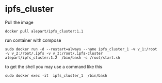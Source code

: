 # ipfs_cluster

Pull the image
```
docker pull alepart/ipfs_cluster:1.1
```
run container with compose
```
sudo docker run -d --restart=always --name ipfs_cluster_1 -v v_1:/root -v v_2:/root/.ipfs -v v_3:/root/.ipfs-cluster  alepart/ipfs_cluster:1.2  /bin/bash -c /root/start.sh

```

to get the shell you may use a command like this
```
sudo docker exec -it  ipfs_cluster_1  /bin/bash
```
